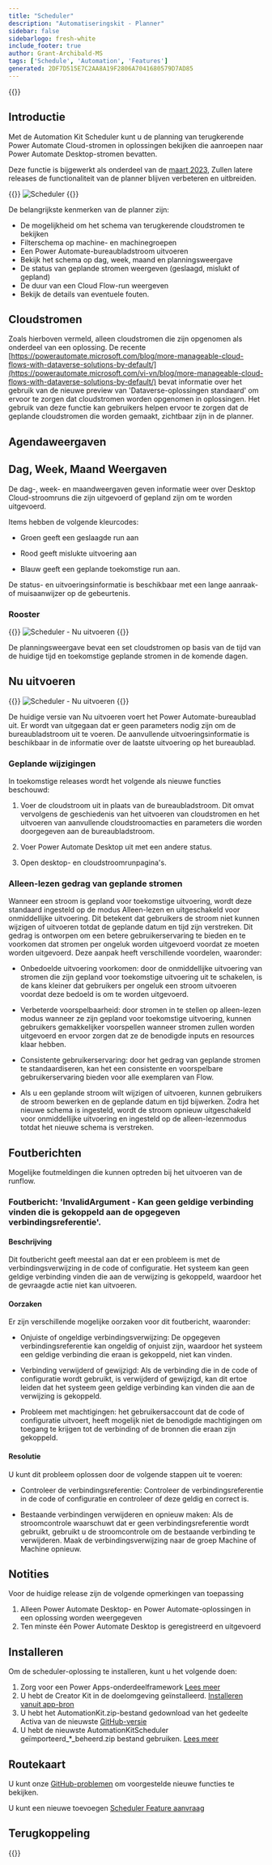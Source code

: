 ```yaml
---
title: "Scheduler"
description: "Automatiseringskit - Planner"
sidebar: false
sidebarlogo: fresh-white
include_footer: true
author: Grant-Archibald-MS
tags: ['Schedule', 'Automation', 'Features']
generated: 2DF7D515E7C2AA8A19F2806A7041680579D7AD85
---
```


{{<toc>}}

## Introductie

Met de Automation Kit Scheduler kunt u de planning van terugkerende Power Automate Cloud-stromen in oplossingen bekijken die aanroepen naar Power Automate Desktop-stromen bevatten.

Deze functie is bijgewerkt als onderdeel van de [maart 2023](/nl/releases/march-2023), Zullen latere releases de functionaliteit van de planner blijven verbeteren en uitbreiden.

{{<border>}}
![Scheduler](/images/schedule.png)
{{</border>}}

De belangrijkste kenmerken van de planner zijn:

- De mogelijkheid om het schema van terugkerende cloudstromen te bekijken
- Filterschema op machine- en machinegroepen
- Een Power Automate-bureaubladstroom uitvoeren
- Bekijk het schema op dag, week, maand en planningsweergave
- De status van geplande stromen weergeven (geslaagd, mislukt of gepland)
- De duur van een Cloud Flow-run weergeven
- Bekijk de details van eventuele fouten.

## Cloudstromen

Zoals hierboven vermeld, alleen cloudstromen die zijn opgenomen als onderdeel van een oplossing. De recente [https://powerautomate.microsoft.com/blog/more-manageable-cloud-flows-with-dataverse-solutions-by-default/](https://powerautomate.microsoft.com/vi-vn/blog/more-manageable-cloud-flows-with-dataverse-solutions-by-default/) bevat informatie over het gebruik van de nieuwe preview van 'Dataverse-oplossingen standaard' om ervoor te zorgen dat cloudstromen worden opgenomen in oplossingen. Het gebruik van deze functie kan gebruikers helpen ervoor te zorgen dat de geplande cloudstromen die worden gemaakt, zichtbaar zijn in de planner.

## Agendaweergaven

## Dag, Week, Maand Weergaven

De dag-, week- en maandweergaven geven informatie weer over Desktop Cloud-stroomruns die zijn uitgevoerd of gepland zijn om te worden uitgevoerd.

Items hebben de volgende kleurcodes:

- Groen geeft een geslaagde run aan

- Rood geeft mislukte uitvoering aan

- Blauw geeft een geplande toekomstige run aan.

De status- en uitvoeringsinformatie is beschikbaar met een lange aanraak- of muisaanwijzer op de gebeurtenis.

### Rooster

{{<border>}}
![Scheduler - Nu uitvoeren](/images/scheduler-schedule-view.png)
{{</border>}}

De planningsweergave bevat een set cloudstromen op basis van de tijd van de huidige tijd en toekomstige geplande stromen in de komende dagen.

## Nu uitvoeren

{{<border>}}
![Scheduler - Nu uitvoeren](/images/scheduler-run-now.png)
{{</border>}}

De huidige versie van Nu uitvoeren voert het Power Automate-bureaublad uit. Er wordt van uitgegaan dat er geen parameters nodig zijn om de bureaubladstroom uit te voeren. De aanvullende uitvoeringsinformatie is beschikbaar in de informatie over de laatste uitvoering op het bureaublad.

### Geplande wijzigingen

In toekomstige releases wordt het volgende als nieuwe functies beschouwd:

1. Voer de cloudstroom uit in plaats van de bureaubladstroom. Dit omvat vervolgens de geschiedenis van het uitvoeren van cloudstromen en het uitvoeren van aanvullende cloudstroomacties en parameters die worden doorgegeven aan de bureaubladstroom.

2. Voer Power Automate Desktop uit met een andere status.

3. Open desktop- en cloudstroomrunpagina's.

### Alleen-lezen gedrag van geplande stromen

Wanneer een stroom is gepland voor toekomstige uitvoering, wordt deze standaard ingesteld op de modus Alleen-lezen en uitgeschakeld voor onmiddellijke uitvoering. Dit betekent dat gebruikers de stroom niet kunnen wijzigen of uitvoeren totdat de geplande datum en tijd zijn verstreken. Dit gedrag is ontworpen om een betere gebruikerservaring te bieden en te voorkomen dat stromen per ongeluk worden uitgevoerd voordat ze moeten worden uitgevoerd.
Deze aanpak heeft verschillende voordelen, waaronder:

- Onbedoelde uitvoering voorkomen: door de onmiddellijke uitvoering van stromen die zijn gepland voor toekomstige uitvoering uit te schakelen, is de kans kleiner dat gebruikers per ongeluk een stroom uitvoeren voordat deze bedoeld is om te worden uitgevoerd.

- Verbeterde voorspelbaarheid: door stromen in te stellen op alleen-lezen modus wanneer ze zijn gepland voor toekomstige uitvoering, kunnen gebruikers gemakkelijker voorspellen wanneer stromen zullen worden uitgevoerd en ervoor zorgen dat ze de benodigde inputs en resources klaar hebben.

- Consistente gebruikerservaring: door het gedrag van geplande stromen te standaardiseren, kan het een consistente en voorspelbare gebruikerservaring bieden voor alle exemplaren van Flow.

- Als u een geplande stroom wilt wijzigen of uitvoeren, kunnen gebruikers de stroom bewerken en de geplande datum en tijd bijwerken. Zodra het nieuwe schema is ingesteld, wordt de stroom opnieuw uitgeschakeld voor onmiddellijke uitvoering en ingesteld op de alleen-lezenmodus totdat het nieuwe schema is verstreken.

## Foutberichten

Mogelijke foutmeldingen die kunnen optreden bij het uitvoeren van de runflow.

### Foutbericht: 'InvalidArgument - Kan geen geldige verbinding vinden die is gekoppeld aan de opgegeven verbindingsreferentie'.

#### Beschrijving

Dit foutbericht geeft meestal aan dat er een probleem is met de verbindingsverwijzing in de code of configuratie. Het systeem kan geen geldige verbinding vinden die aan de verwijzing is gekoppeld, waardoor het de gevraagde actie niet kan uitvoeren.

#### Oorzaken

Er zijn verschillende mogelijke oorzaken voor dit foutbericht, waaronder:

- Onjuiste of ongeldige verbindingsverwijzing: De opgegeven verbindingsreferentie kan ongeldig of onjuist zijn, waardoor het systeem een geldige verbinding die eraan is gekoppeld, niet kan vinden.

- Verbinding verwijderd of gewijzigd: Als de verbinding die in de code of configuratie wordt gebruikt, is verwijderd of gewijzigd, kan dit ertoe leiden dat het systeem geen geldige verbinding kan vinden die aan de verwijzing is gekoppeld.

- Probleem met machtigingen: het gebruikersaccount dat de code of configuratie uitvoert, heeft mogelijk niet de benodigde machtigingen om toegang te krijgen tot de verbinding of de bronnen die eraan zijn gekoppeld.

#### Resolutie

U kunt dit probleem oplossen door de volgende stappen uit te voeren:

- Controleer de verbindingsreferentie: Controleer de verbindingsreferentie in de code of configuratie en controleer of deze geldig en correct is.

- Bestaande verbindingen verwijderen en opnieuw maken: Als de stroomcontrole waarschuwt dat er geen verbindingsreferentie wordt gebruikt, gebruikt u de stroomcontrole om de bestaande verbinding te verwijderen. Maak de verbindingsverwijzing naar de groep Machine of Machine opnieuw.

## Notities

Voor de huidige release zijn de volgende opmerkingen van toepassing

1. Alleen Power Automate Desktop- en Power Automate-oplossingen in een oplossing worden weergegeven
1. Ten minste één Power Automate Desktop is geregistreerd en uitgevoerd

## Installeren

Om de scheduler-oplossing te installeren, kunt u het volgende doen:

1. Zorg voor een Power Apps-onderdeelframework <a href="https://learn.microsoft.com/en-us/power-apps/developer/component-framework/component-framework-for-canvas-apps#enable-the-power-apps-component-framework-feature" target="_blank">Lees meer</a>
1. U hebt de Creator Kit in de doelomgeving geïnstalleerd. <a href="https://appsource.microsoft.com/en-us/product/dynamics-365/microsoftpowercatarch.creatorkit1" target="_blank">Installeren vanuit app-bron</a>
1. U hebt het AutomationKit.zip-bestand gedownload van het gedeelte Activa van de nieuwste <a href="https://github.com/microsoft/powercat-automation-kit/releases" target="_blank">GitHub-versie</a>
1. U hebt de nieuwste AutomationKitScheduler geïmporteerd_*_beheerd.zip bestand gebruiken. <a href='https://learn.microsoft.com/en-us/power-apps/maker/data-platform/import-update-export-solutions' target="_blank">Lees meer</a>

## Routekaart

U kunt onze <a href="https://github.com/microsoft/powercat-automation-kit/issues?q=is%3Aissue+is%3Aopen+label%3Ascheduler" target="_blank">GitHub-problemen</a> om voorgestelde nieuwe functies te bekijken.

U kunt een nieuwe toevoegen <a href="https://github.com/microsoft/powercat-automation-kit/issues/new?assignees=&labels=automation-kit%2Cenhancement%2Cscheduler&template=2-automation-kit-feature.yml&title=%5BAutomation+Kit+-+Feature%5D%3A+FEATURE+TITLE" target="_blank">Scheduler Feature aanvraag</a>

## Terugkoppeling

{{<questions name="/content/nl/features/scheduler.json" completed="Bedankt voor het geven van feedback" showNavigationButtons="false" locale="nl">}}
